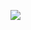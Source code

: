 ![](http://github-profile-summary-cards.vercel.app/api/cards/profile-details?username=traumcode&theme=github_dark) 
